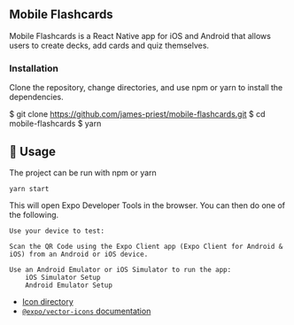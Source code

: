 ## Mobile Flashcards
Mobile Flashcards is a React Native app for iOS and Android that allows users to create decks, add cards and quiz themselves.

### Installation

Clone the repository, change directories, and use npm or yarn to install the dependencies.

$ git clone https://github.com/james-priest/mobile-flashcards.git
$ cd mobile-flashcards
$ yarn

## 📝 Usage

The project can be run with npm or yarn

    yarn start

This will open Expo Developer Tools in the browser. You can then do one of the following.

    Use your device to test:

    Scan the QR Code using the Expo Client app (Expo Client for Android & iOS) from an Android or iOS device.

    Use an Android Emulator or iOS Simulator to run the app:
        iOS Simulator Setup
        Android Emulator Setup


- [Icon directory](https://expo.github.io/vector-icons/)
- [`@expo/vector-icons` documentation](https://docs.expo.io/versions/latest/guides/icons/)
